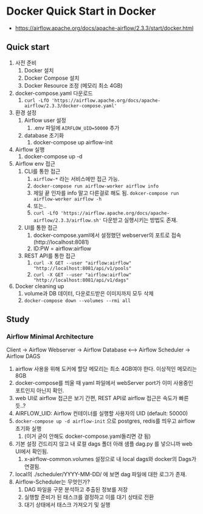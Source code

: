 # Docker Quick Start in Docker
- https://airflow.apache.org/docs/apache-airflow/2.3.3/start/docker.html

## Quick start
1. 사전 준비
   1. Docker 설치
   2. Docker Compose 설치
   3. Docker Resource 조정 (메모리 최소 4GB)
2. docker-compose.yaml 다운로드
   1. ```curl -LfO 'https://airflow.apache.org/docs/apache-airflow/2.3.3/docker-compose.yaml'```
3. 환경 설정
   1. Airflow user 설정
      1. .env 파일에 ```AIRFLOW_UID=50000``` 추가
   2. database 초기화
      1. docker-compose up airflow-init
4. Airflow 실행
   1. docker-compose up -d
5. Airflow env 접근
   1. CLI를 통한 접근
      1. `airflow-*` 라는 서비스에만 접근 가능.
      2. ```docker-compose run airflow-worker airflow info```
      3. 제일 끝 인자를 info 말고 다른걸로 해도 됨. ```dokcer-compose run airflow-worker airflow -h```
      4. 또는..
      5. ```curl -LfO 'https://airflow.apache.org/docs/apache-airflow/2.3.3/airflow.sh'``` 다운받고 실행시키는 방법도 존재.
   2. UI를 통한 접근
      1. docker-compose.yaml에서 설정했던 webserver의 포트로 접속 (http://localhost:8081)
      2. ID:PW = airflow:airflow
   3. REST API를 통한 접근
      1. ```curl -X GET --user "airflow:airflow" "http://localhost:8081/api/v1/pools"```
      2. ```curl -X GET --user "airflow:airflow" "http://localhost:8081/api/v1/dags"```
6. Docker cleaning up
   1. volume과 DB 데이터, 다운로드받은 이미지까지 모두 삭제
   2. ```docker-compose down --volumes --rmi all```

## Study

### Airflow Minimal Architecture
Client -> Airflow Webserver -> Airflow Database <--> Airflow Scheduler -> Airflow DAGS

1. airflow 사용을 위해 도커에 할당 메모리는 최소 4GB여야 한다. 이상적인 메모리는 8GB
2. docker-compose를 띄울 때 yaml 파일에서 webServer port가 이미 사용중인 포트인지 아닌지 확인.
3. web UI로 airflow 접근은 보기 간편, REST API로 airflow 접근은 속도가 빠른듯..?
4. AIRFLOW_UID: Airflow 컨테이너를 실행할 사용자의 UID (default: 50000)
5. ```docker-compose up -d airflow-init``` 으로 postgres, redis를 띄우고 airflow 초기화 실행
   1. (이거 굳이 안해도 docker-compose.yaml돌리면 걍 됨)
6. 기본 설정 건드리지 않고 내 로컬 dags 폴더 아래 샘플 dag.py 를 넣으니까 web UI에서 확인됨.
   1. x-airflow-common.volumes 설정으로 내 local dags와 docker의 Dags가 연결됨.
7. local의 ./scheduler/YYYY-MM-DD/ 에 보면 dag 파일에 대한 로그가 존재.
8. Airflow-Scheduler는 무엇인가?
   1. DAG 파일을 구문 분석하고 추출된 정보를 저장
   2. 실행할 준비가 된 태스크를 결정하고 이를 대기 상태로 전환
   3. 대기 상태에서 태스크 가져오기 및 실행